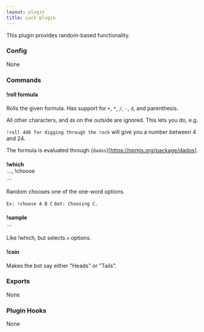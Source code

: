 ```yaml
---
layout: plugin
title: Luck plugin
---
```


This plugin provides random-based functionality.

### Config

None

### Commands

#### !roll formula

Rolls the given formula. Has support for `+`, `*`, `/`, `-`, `d`, and parenthesis.

All other characters, and `d`s on the outside are ignored. This lets you do, e.g.

`!roll 4d6 for digging through the rock` will give you a number between 4 and 24.

The formula is evaluated through (`dados`)[https://npmjs.org/package/dados].

#### !which <option>..., !choose <option>...

Random chooses one of the one-word options.

`Ex: !choose A B C`
`bot: Choosing C.`

#### !sample <n> <option>...

Like !which, but selects `n` options.

#### !coin

Makes the bot say either "Heads" or "Tails".

### Exports

None

### Plugin Hooks

None